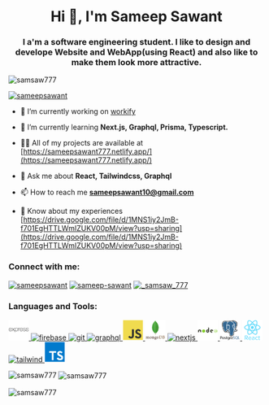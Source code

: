 <h1 align="center">Hi 👋, I'm Sameep Sawant</h1>
<h3 align="center">I a'm a software engineering student. I like to design and develope Website and WebApp(using React) and also like to make them look more attractive.</h3>

<p align="left"> <img src="https://komarev.com/ghpvc/?username=samsaw777&label=Profile%20views&color=0e75b6&style=flat" alt="samsaw777" /> </p>

<p align="left"> <a href="https://twitter.com/sameepsawant" target="blank"><img src="https://img.shields.io/twitter/follow/sameepsawant?logo=twitter&style=for-the-badge" alt="sameepsawant" /></a> </p>

- 🔭 I’m currently working on [workify](https://workifytask.vercel.app)

- 🌱 I’m currently learning **Next.js, Graphql, Prisma, Typescript.**

- 👨‍💻 All of my projects are available at [https://sameepsawant777.netlify.app/](https://sameepsawant777.netlify.app/)

- 💬 Ask me about **React, Tailwindcss, Graphql**

- 📫 How to reach me **sameepsawant10@gmail.com**

- 📄 Know about my experiences [https://drive.google.com/file/d/1MNS1iy2JmB-f701EgHTTLWmIZUKV00pM/view?usp=sharing](https://drive.google.com/file/d/1MNS1iy2JmB-f701EgHTTLWmIZUKV00pM/view?usp=sharing)

<h3 align="left">Connect with me:</h3>
<p align="left">
<a href="https://twitter.com/sameepsawant" target="blank"><img align="center" src="https://raw.githubusercontent.com/rahuldkjain/github-profile-readme-generator/master/src/images/icons/Social/twitter.svg" alt="sameepsawant" height="30" width="40" /></a>
<a href="https://linkedin.com/in/sameep-sawant" target="blank"><img align="center" src="https://raw.githubusercontent.com/rahuldkjain/github-profile-readme-generator/master/src/images/icons/Social/linked-in-alt.svg" alt="sameep-sawant" height="30" width="40" /></a>
<a href="https://instagram.com/_samsaw_777" target="blank"><img align="center" src="https://raw.githubusercontent.com/rahuldkjain/github-profile-readme-generator/master/src/images/icons/Social/instagram.svg" alt="_samsaw_777" height="30" width="40" /></a>
</p>

<h3 align="left">Languages and Tools:</h3>
<p align="left"> <a href="https://expressjs.com" target="_blank" rel="noreferrer"> <img src="https://raw.githubusercontent.com/devicons/devicon/master/icons/express/express-original-wordmark.svg" alt="express" width="40" height="40"/> </a> <a href="https://firebase.google.com/" target="_blank" rel="noreferrer"> <img src="https://www.vectorlogo.zone/logos/firebase/firebase-icon.svg" alt="firebase" width="40" height="40"/> </a> <a href="https://git-scm.com/" target="_blank" rel="noreferrer"> <img src="https://www.vectorlogo.zone/logos/git-scm/git-scm-icon.svg" alt="git" width="40" height="40"/> </a> <a href="https://graphql.org" target="_blank" rel="noreferrer"> <img src="https://www.vectorlogo.zone/logos/graphql/graphql-icon.svg" alt="graphql" width="40" height="40"/> </a> <a href="https://developer.mozilla.org/en-US/docs/Web/JavaScript" target="_blank" rel="noreferrer"> <img src="https://raw.githubusercontent.com/devicons/devicon/master/icons/javascript/javascript-original.svg" alt="javascript" width="40" height="40"/> </a> <a href="https://www.mongodb.com/" target="_blank" rel="noreferrer"> <img src="https://raw.githubusercontent.com/devicons/devicon/master/icons/mongodb/mongodb-original-wordmark.svg" alt="mongodb" width="40" height="40"/> </a> <a href="https://nextjs.org/" target="_blank" rel="noreferrer"> <img src="https://cdn.worldvectorlogo.com/logos/nextjs-2.svg" alt="nextjs" width="40" height="40"/> </a> <a href="https://nodejs.org" target="_blank" rel="noreferrer"> <img src="https://raw.githubusercontent.com/devicons/devicon/master/icons/nodejs/nodejs-original-wordmark.svg" alt="nodejs" width="40" height="40"/> </a> <a href="https://www.postgresql.org" target="_blank" rel="noreferrer"> <img src="https://raw.githubusercontent.com/devicons/devicon/master/icons/postgresql/postgresql-original-wordmark.svg" alt="postgresql" width="40" height="40"/> </a> <a href="https://reactjs.org/" target="_blank" rel="noreferrer"> <img src="https://raw.githubusercontent.com/devicons/devicon/master/icons/react/react-original-wordmark.svg" alt="react" width="40" height="40"/> </a> <a href="https://tailwindcss.com/" target="_blank" rel="noreferrer"> <img src="https://www.vectorlogo.zone/logos/tailwindcss/tailwindcss-icon.svg" alt="tailwind" width="40" height="40"/> </a> <a href="https://www.typescriptlang.org/" target="_blank" rel="noreferrer"> <img src="https://raw.githubusercontent.com/devicons/devicon/master/icons/typescript/typescript-original.svg" alt="typescript" width="40" height="40"/> </a> </p>

<p><img align="left" src="https://github-readme-stats.vercel.app/api/top-langs?username=samsaw777&show_icons=true&locale=en&layout=compact" alt="samsaw777" /></p>

<p>&nbsp;<img align="center" src="https://github-readme-stats.vercel.app/api?username=samsaw777&show_icons=true&locale=en" alt="samsaw777" /></p>

<p><img align="center" src="https://github-readme-streak-stats.herokuapp.com/?user=samsaw777&" alt="samsaw777" /></p>
